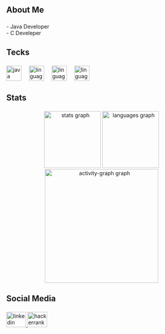 <h2 align="left">About Me</h2>

###

<p align="left">- Java Developer<br>- C Develeper</p>

###

<h2 align="left">Tecks</h2>

###

<div align="left">
  <img src="https://skillicons.dev/icons?i=java" height="40" alt="java"  />
  <img width="12" />
  <img src="https://skillicons.dev/icons?i=c" height="40" alt="linguagem c"  />
  <img width="12" />
  <img src="https://skillicons.dev/icons?i=cpp" height="40" alt="linguagem c++"  />
  <img width="12" />
  <img src="https://skillicons.dev/icons?i=php" height="40" alt="linguagem php"  />
</div>

###

<h2 align="left">Stats</h2>

###

<div align="center">
  <img src="https://github-readme-stats.vercel.app/api?username=Diego6699&hide_title=false&hide_rank=false&show_icons=true&include_all_commits=true&count_private=true&disable_animations=false&theme=gruvbox_light&locale=en&hide_border=false&order=1" height="150" alt="stats graph"  />
  <img src="https://github-readme-stats.vercel.app/api/top-langs?username=Diego6699&locale=en&hide_title=false&layout=compact&card_width=320&langs_count=5&theme=gruvbox_light&hide_border=false&order=2" height="150" alt="languages graph"  />
  <img src="https://github-readme-activity-graph.vercel.app/graph?username=Diego6699&radius=16&theme=gruvbox&area=true&order=5" height="300" alt="activity-graph graph"  />
</div>

###

<h2 align="left">Social Media</h2>

###

<div align="left">
  <a href="https://www.linkedin.com/in/diego-leonardo-1b83211a4/" target="_blank">
    <img src="https://raw.githubusercontent.com/maurodesouza/profile-readme-generator/master/src/assets/icons/social/linkedin/default.svg" width="52" height="40" alt="linkedin logo"  />
  </a>
  <a href="https://www.hackerrank.com/profile/diegoleonardo991" target="_blank">
    <img src="https://raw.githubusercontent.com/maurodesouza/profile-readme-generator/master/src/assets/icons/social/hackerrank/default.svg" width="52" height="40" alt="hackerrank logo"  />
  </a>
</div>

###
